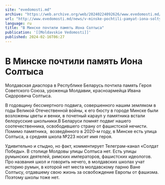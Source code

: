 ```yaml
---
site: "evedomosti.md"
archive: "https://web.archive.org/web/20240224092626/www.evedomosti.md/news/v-minske-pochtili-pamyat-iona-soltysa"
url: "http://www.evedomosti.md/news/v-minske-pochtili-pamyat-iona-soltysa"
language: ru
title: "В Минске почтили память Иона Солтыса"
publication: '[[Moldavskie Vedomosti]]'
published: 2024-02-16T06:27
---
```


# В Минске почтили память Иона Солтыса

Молдавская диаспора в Республике Беларусь почтила память Героя Советского Союза, уроженца Молдавии, красноармейца Ивана Сидоровича Солтыса.

В годовщину бессмертного подвига, совершенного нашим земляком в годы Великой Отечественной войны, к его бюсту в городе Минске были возложены цветы и венки, в почетный караул у памятника встали белорусские школьники.В Беларуси помнят подвиг нашего соотечественника, освободившего страну от фашистской нечисти. Помимо памятника,  возведённого в 2020-м году, в Минске есть улица Солтыса, а средняя школа №223 носит имя героя.

Удивительно и стыдно, но факт, комментирует Телеграм-канал «Солдат Победы». В столице Молдовы улицы Солтыса нет. Есть улицы румынских деятелей, римских императоров, фашистских идеологов. Про названия школ и говорить нечего, в молдавских школах учат историю румын, в которой нет места молдавскому парню Ване Солтысу, отдавшему свою жизнь за освобождение Европы от фашизма. Поэтому школы тоже нет.
